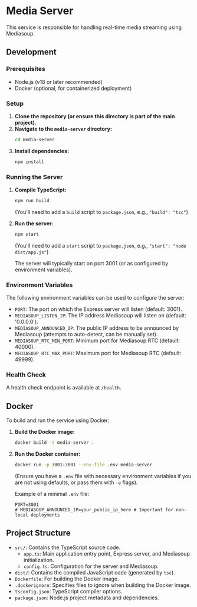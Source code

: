 # Media Server

This service is responsible for handling real-time media streaming using Mediasoup.

## Development

### Prerequisites
- Node.js (v18 or later recommended)
- Docker (optional, for containerized deployment)

### Setup
1. **Clone the repository (or ensure this directory is part of the main project).**
2. **Navigate to the `media-server` directory:**
   ```bash
   cd media-server
   ```
3. **Install dependencies:**
   ```bash
   npm install
   ```

### Running the Server
1. **Compile TypeScript:**
   ```bash
   npm run build 
   ```
   (You'll need to add a `build` script to `package.json`, e.g., `"build": "tsc"`)

2. **Run the server:**
   ```bash
   npm start
   ```
   (You'll need to add a `start` script to `package.json`, e.g., `"start": "node dist/app.js"`)

   The server will typically start on port 3001 (or as configured by environment variables).

### Environment Variables
The following environment variables can be used to configure the server:

- `PORT`: The port on which the Express server will listen (default: 3001).
- `MEDIASOUP_LISTEN_IP`: The IP address Mediasoup will listen on (default: '0.0.0.0').
- `MEDIASOUP_ANNOUNCED_IP`: The public IP address to be announced by Mediasoup (attempts to auto-detect, can be manually set).
- `MEDIASOUP_RTC_MIN_PORT`: Minimum port for Mediasoup RTC (default: 40000).
- `MEDIASOUP_RTC_MAX_PORT`: Maximum port for Mediasoup RTC (default: 49999).

### Health Check
A health check endpoint is available at `/health`.

## Docker

To build and run the service using Docker:

1. **Build the Docker image:**
   ```bash
   docker build -t media-server .
   ```
2. **Run the Docker container:**
   ```bash
   docker run -p 3001:3001 --env-file .env media-server 
   ```
   (Ensure you have a `.env` file with necessary environment variables if you are not using defaults, or pass them with `-e` flags).

   Example of a minimal `.env` file:
   ```
   PORT=3001
   # MEDIASOUP_ANNOUNCED_IP=your_public_ip_here # Important for non-local deployments
   ```

## Project Structure
- `src/`: Contains the TypeScript source code.
  - `app.ts`: Main application entry point, Express server, and Mediasoup initialization.
  - `config.ts`: Configuration for the server and Mediasoup.
- `dist/`: Contains the compiled JavaScript code (generated by `tsc`).
- `Dockerfile`: For building the Docker image.
- `.dockerignore`: Specifies files to ignore when building the Docker image.
- `tsconfig.json`: TypeScript compiler options.
- `package.json`: Node.js project metadata and dependencies.
